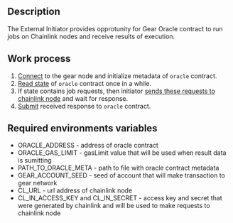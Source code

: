 ## Description

The External Initiator provides opprotunity for Gear Oracle contract to run jobs on Chainlink nodes and receive results of execution.

## Work process

1. [Connect](https://github.com/gear-tech/chainlink-integration/blob/master/initiator/src/index.ts#L16-L17) to the gear node and initialize metadata of `oracle` contract.
2. [Read state](https://github.com/gear-tech/chainlink-integration/blob/master/initiator/src/index.ts#L20) of `oracle` contract once in a while.
3. If state contains job requests, then initiator [sends these requests to chainlink node](https://github.com/gear-tech/chainlink-integration/blob/master/initiator/src/index.ts#L23) and wait for response.
4. [Submit](https://github.com/gear-tech/chainlink-integration/blob/master/initiator/src/index.ts#L24) received response to `oracle` contract.

## Required environments variables

- ORACLE_ADDRESS - address of oracle contract
- ORACLE_GAS_LIMIT - gasLimit value that will be used when result data is sumitting
- PATH_TO_ORACLE_META - path to file with oracle contract metadata
- GEAR_ACCOUNT_SEED - seed of account that will make transaction to gear network
- CL_URL - url address of chainlink node
- CL_IN_ACCESS_KEY and CL_IN_SECRET - access key and secret that were generated by chainlink and will be used to make requests to chainlink node

